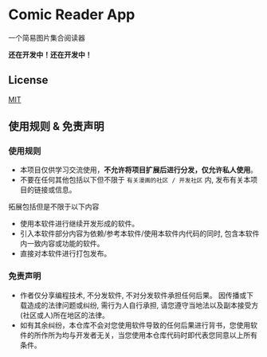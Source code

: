 # Comic Reader App

一个简易图片集合阅读器

**还在开发中！还在开发中！**

## License

[MIT](./LICENSE)

## 使用规则 & 免责声明

### 使用规则

- 本项目仅供学习交流使用，**不允许将项目扩展后进行分发，仅允许私人使用**。
- 不要在任何其他包括以下但不限于 `有关漫画的社区 / 开发社区` 内, 发布有关本项目的链接或信息。

拓展包括但是不限于以下内容

- 使用本软件进行继续开发形成的软件。
- 引入本软件部分内容为依赖/参考本软件/使用本软件内代码的同时, 包含本软件内一致内容或功能的软件。
- 直接对本软件进行打包发布。

### 免责声明

- 作者仅分享编程技术, 不分发软件, 不对分发软件承担任何后果。 因传播或下载造成的法律问题或纠纷, 需行为人自行承担, 请您遵守当地法以及副本接受方(社区或人)所在地区的法律。
- 如有其余纠纷，本仓库不会对您使用软件导致的任何后果进行背书，您使用软件的所作所为均与开发者无关，当您使用本仓库代码时即代表您同意以上所有条件。
